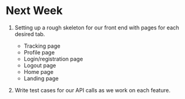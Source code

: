 # Next Week

1. Setting up a rough skeleton for our front end with pages for each desired tab.
	- Tracking page
	- Profile page
	- Login/registration page
	- Logout page
	- Home page
	- Landing page

2. Write test cases for our API calls as we work on each feature.